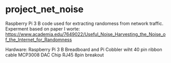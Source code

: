 # project_net_noise

Raspberry Pi 3 B code used for extracting randomess from network traffic.
Experment based on paper I worte: https://www.academia.edu/7649022/Useful_Noise_Harvesting_the_Noise_of_the_Internet_for_Randomness

Hardware:
Raspberry Pi 3 B
Breadboard and Pi Cobbler wiht 40 pin ribbon cable
MCP3008 DAC Chip
RJ45 8pin breakout 

